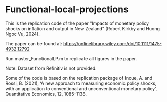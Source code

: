 # Functional-local-projections

This is the replication code of the paper "Impacts of monetary policy shocks on inflation and output in New Zealand" (Robert Kirkby and Huong Ngoc Vu, 2024).

The paper can be found at: https://onlinelibrary.wiley.com/doi/10.1111/1475-4932.12792

Run master_FunctionalLP.m to replicate all figures in the paper.

Note: Dataset from Refinitiv is not provided.

Some of the code is based on the replication package of Inoue, A. and Rossi, B. (2021), ‘A new approach to measuring economic policy shocks, with an application to conventional and unconventional monetary policy’, Quantitative Economics, 12, 1085–1138.
